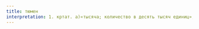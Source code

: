 ```yaml
---
title: тюмен
interpretation: 1. кртат. а)«тысяча; количество в десять тысяч единиц»; в)«дивизия»; 2. тюрк. а)«большая масса народа; толпа»; б)«тьма» (соединение войск численностью в десять тысяч солдат); в)«тьма» (чего-либо)
---
```

